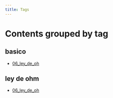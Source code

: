 ```yaml
---
title: Tags
---
```


# Contents grouped by tag



## <span class="tag">basico</span>

  * [06_ley_de_oh](capitulo1/06_ley_de_ohm.md)

 


## <span class="tag">ley de ohm</span>

  * [06_ley_de_oh](capitulo1/06_ley_de_ohm.md)

 
